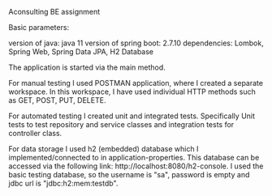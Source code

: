 Aconsulting BE assignment


Basic parameters:

version of java: java 11
version of spring boot: 2.7.10
dependencies: Lombok, Spring Web, Spring Data JPA, H2 Database

The application is started via the main method.

For manual testing I used POSTMAN application, where I created a separate workspace.
In this workspace, I have used individual HTTP methods such as GET, POST, PUT, DELETE.

For automated testing I created unit and integrated tests. Specifically Unit tests to test 
repository and service classes and integration tests for controller class.

For data storage I used h2 (embedded) database which I implemented/connected to in application-properties. This database 
can be accessed via the following link: http://localhost:8080/h2-console. I used the basic testing database,
so the username is "sa", password is empty and jdbc url is "jdbc:h2:mem:testdb".